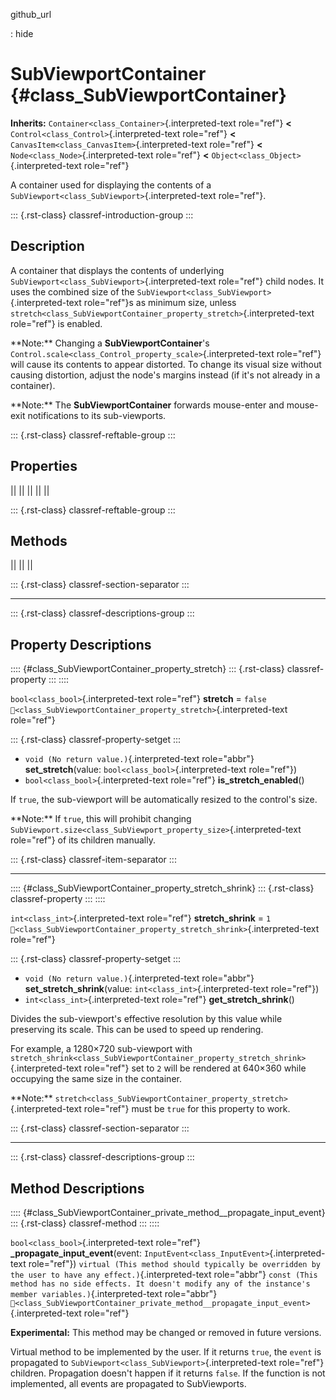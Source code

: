github_url

:   hide

# SubViewportContainer {#class_SubViewportContainer}

**Inherits:** `Container<class_Container>`{.interpreted-text role="ref"}
**\<** `Control<class_Control>`{.interpreted-text role="ref"} **\<**
`CanvasItem<class_CanvasItem>`{.interpreted-text role="ref"} **\<**
`Node<class_Node>`{.interpreted-text role="ref"} **\<**
`Object<class_Object>`{.interpreted-text role="ref"}

A container used for displaying the contents of a
`SubViewport<class_SubViewport>`{.interpreted-text role="ref"}.

::: {.rst-class}
classref-introduction-group
:::

## Description

A container that displays the contents of underlying
`SubViewport<class_SubViewport>`{.interpreted-text role="ref"} child
nodes. It uses the combined size of the
`SubViewport<class_SubViewport>`{.interpreted-text role="ref"}s as
minimum size, unless
`stretch<class_SubViewportContainer_property_stretch>`{.interpreted-text
role="ref"} is enabled.

\*\*Note:\*\* Changing a **SubViewportContainer**\'s
`Control.scale<class_Control_property_scale>`{.interpreted-text
role="ref"} will cause its contents to appear distorted. To change its
visual size without causing distortion, adjust the node\'s margins
instead (if it\'s not already in a container).

\*\*Note:\*\* The **SubViewportContainer** forwards mouse-enter and
mouse-exit notifications to its sub-viewports.

::: {.rst-class}
classref-reftable-group
:::

## Properties

||
||
||
||
||

::: {.rst-class}
classref-reftable-group
:::

## Methods

||
||
||

::: {.rst-class}
classref-section-separator
:::

------------------------------------------------------------------------

::: {.rst-class}
classref-descriptions-group
:::

## Property Descriptions

:::: {#class_SubViewportContainer_property_stretch}
::: {.rst-class}
classref-property
:::
::::

`bool<class_bool>`{.interpreted-text role="ref"} **stretch** = `false`
`🔗<class_SubViewportContainer_property_stretch>`{.interpreted-text
role="ref"}

::: {.rst-class}
classref-property-setget
:::

- `void (No return value.)`{.interpreted-text role="abbr"}
  **set_stretch**(value: `bool<class_bool>`{.interpreted-text
  role="ref"})
- `bool<class_bool>`{.interpreted-text role="ref"}
  **is_stretch_enabled**()

If `true`, the sub-viewport will be automatically resized to the
control\'s size.

\*\*Note:\*\* If `true`, this will prohibit changing
`SubViewport.size<class_SubViewport_property_size>`{.interpreted-text
role="ref"} of its children manually.

::: {.rst-class}
classref-item-separator
:::

------------------------------------------------------------------------

:::: {#class_SubViewportContainer_property_stretch_shrink}
::: {.rst-class}
classref-property
:::
::::

`int<class_int>`{.interpreted-text role="ref"} **stretch_shrink** = `1`
`🔗<class_SubViewportContainer_property_stretch_shrink>`{.interpreted-text
role="ref"}

::: {.rst-class}
classref-property-setget
:::

- `void (No return value.)`{.interpreted-text role="abbr"}
  **set_stretch_shrink**(value: `int<class_int>`{.interpreted-text
  role="ref"})
- `int<class_int>`{.interpreted-text role="ref"}
  **get_stretch_shrink**()

Divides the sub-viewport\'s effective resolution by this value while
preserving its scale. This can be used to speed up rendering.

For example, a 1280×720 sub-viewport with
`stretch_shrink<class_SubViewportContainer_property_stretch_shrink>`{.interpreted-text
role="ref"} set to `2` will be rendered at 640×360 while occupying the
same size in the container.

\*\*Note:\*\*
`stretch<class_SubViewportContainer_property_stretch>`{.interpreted-text
role="ref"} must be `true` for this property to work.

::: {.rst-class}
classref-section-separator
:::

------------------------------------------------------------------------

::: {.rst-class}
classref-descriptions-group
:::

## Method Descriptions

:::: {#class_SubViewportContainer_private_method__propagate_input_event}
::: {.rst-class}
classref-method
:::
::::

`bool<class_bool>`{.interpreted-text role="ref"}
**\_propagate_input_event**(event:
`InputEvent<class_InputEvent>`{.interpreted-text role="ref"})
`virtual (This method should typically be overridden by the user to have any effect.)`{.interpreted-text
role="abbr"}
`const (This method has no side effects. It doesn't modify any of the instance's member variables.)`{.interpreted-text
role="abbr"}
`🔗<class_SubViewportContainer_private_method__propagate_input_event>`{.interpreted-text
role="ref"}

**Experimental:** This method may be changed or removed in future
versions.

Virtual method to be implemented by the user. If it returns `true`, the
`event` is propagated to
`SubViewport<class_SubViewport>`{.interpreted-text role="ref"} children.
Propagation doesn\'t happen if it returns `false`. If the function is
not implemented, all events are propagated to SubViewports.
